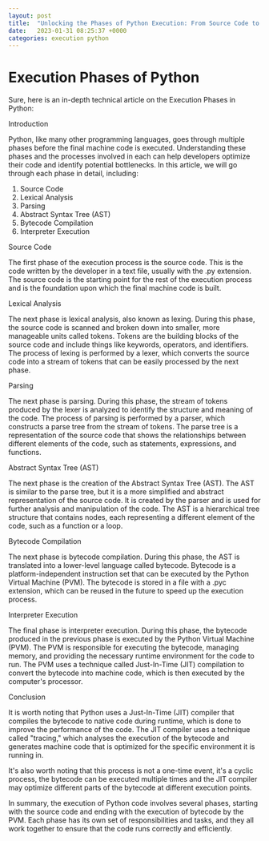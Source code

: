 ```yaml
---
layout: post
title:  "Unlocking the Phases of Python Execution: From Source Code to Interpreter Execution"
date:   2023-01-31 08:25:37 +0000
categories: execution python
---
```

# Execution Phases of Python

Sure, here is an in-depth technical article on the Execution Phases in Python:

Introduction

Python, like many other programming languages, goes through multiple phases before the final machine code is executed. Understanding these phases and the processes involved in each can help developers optimize their code and identify potential bottlenecks. In this article, we will go through each phase in detail, including:

1. Source Code
2. Lexical Analysis
3. Parsing
4. Abstract Syntax Tree (AST)
5. Bytecode Compilation
6. Interpreter Execution

Source Code

The first phase of the execution process is the source code. This is the code written by the developer in a text file, usually with the .py extension. The source code is the starting point for the rest of the execution process and is the foundation upon which the final machine code is built.

Lexical Analysis

The next phase is lexical analysis, also known as lexing. During this phase, the source code is scanned and broken down into smaller, more manageable units called tokens. Tokens are the building blocks of the source code and include things like keywords, operators, and identifiers. The process of lexing is performed by a lexer, which converts the source code into a stream of tokens that can be easily processed by the next phase.

Parsing

The next phase is parsing. During this phase, the stream of tokens produced by the lexer is analyzed to identify the structure and meaning of the code. The process of parsing is performed by a parser, which constructs a parse tree from the stream of tokens. The parse tree is a representation of the source code that shows the relationships between different elements of the code, such as statements, expressions, and functions.

Abstract Syntax Tree (AST)

The next phase is the creation of the Abstract Syntax Tree (AST). The AST is similar to the parse tree, but it is a more simplified and abstract representation of the source code. It is created by the parser and is used for further analysis and manipulation of the code. The AST is a hierarchical tree structure that contains nodes, each representing a different element of the code, such as a function or a loop.

Bytecode Compilation

The next phase is bytecode compilation. During this phase, the AST is translated into a lower-level language called bytecode. Bytecode is a platform-independent instruction set that can be executed by the Python Virtual Machine (PVM). The bytecode is stored in a file with a .pyc extension, which can be reused in the future to speed up the execution process.

Interpreter Execution

The final phase is interpreter execution. During this phase, the bytecode produced in the previous phase is executed by the Python Virtual Machine (PVM). The PVM is responsible for executing the bytecode, managing memory, and providing the necessary runtime environment for the code to run. The PVM uses a technique called Just-In-Time (JIT) compilation to convert the bytecode into machine code, which is then executed by the computer's processor.

Conclusion

It is worth noting that Python uses a Just-In-Time (JIT) compiler that compiles the bytecode to native code during runtime, which is done to improve the performance of the code. The JIT compiler uses a technique called "tracing," which analyses the execution of the bytecode and generates machine code that is optimized for the specific environment it is running in.

It's also worth noting that this process is not a one-time event, it's a cyclic process, the bytecode can be executed multiple times and the JIT compiler may optimize different parts of the bytecode at different execution points.

In summary, the execution of Python code involves several phases, starting with the source code and ending with the execution of bytecode by the PVM. Each phase has its own set of responsibilities and tasks, and they all work together to ensure that the code runs correctly and efficiently.
